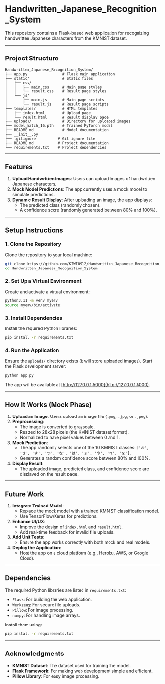 # Handwritten_Japanese_Recognition_System

This repository contains a Flask-based web application for recognizing handwritten Japanese characters from the KMNIST dataset. 

---

## Project Structure

```
Handwritten_Japanese_Recognition_System/
├── app.py                # Flask main application
├── static/               # Static files
│   ├── css/
│   │   ├── main.css      # Main page styles
│   │   └── result.css    # Result page styles
│   └── js/
│       ├── main.js       # Main page scripts
│       └── result.js     # Result page scripts
├── templates/            # HTML templates
│   ├── index.html        # Upload page
│   └── result.html       # Result display page
├── uploads/              # Directory for uploaded images
├── model_batch_16.pth    # Trained PyTorch model
├── README.md             # Model documentation
├── __init__.py
├── .gitignore          # Git ignore file
├── README.md           # Project documentation
└── requirements.txt    # Project dependencies

```

---

## Features

1. **Upload Handwritten Images**: Users can upload images of handwritten Japanese characters.
2. **Mock Model Predictions**: The app currently uses a mock model to simulate predictions.
3. **Dynamic Result Display**: After uploading an image, the app displays:
   - The predicted class (randomly chosen).
   - A confidence score (randomly generated between 80% and 100%).

---

## Setup Instructions

### 1. Clone the Repository
Clone the repository to your local machine:
```bash
git clone https://github.com/KIWI0912/Handwritten_Japanese_Recognition_System.git
cd Handwritten_Japanese_Recognition_System
```

### 2. Set Up a Virtual Environment
Create and activate a virtual environment:
```bash
python3.11 -m venv myenv
source myenv/bin/activate
```

### 3. Install Dependencies
Install the required Python libraries:
```bash
pip install -r requirements.txt
```

### 4. Run the Application
Ensure the `uploads/` directory exists (it will store uploaded images). Start the Flask development server:
```bash
python app.py
```

The app will be available at [http://127.0.0.1:5000](http://127.0.0.1:5000).

---

## How It Works (Mock Phase)

1. **Upload an Image**: Users upload an image file (`.png`, `.jpg`, or `.jpeg`).
2. **Preprocessing**:
   - The image is converted to grayscale.
   - Resized to 28x28 pixels (the KMNIST dataset format).
   - Normalized to have pixel values between 0 and 1.
3. **Mock Prediction**:
   - The app randomly selects one of the 10 KMNIST classes: `['お', 'き', 'す', 'つ', 'な', 'は', 'ま', 'や', 'れ', 'を']`.
   - Generates a random confidence score between 80% and 100%.
4. **Display Result**:
   - The uploaded image, predicted class, and confidence score are displayed on the result page.

---

## Future Work

1. **Integrate Trained Model**:
   - Replace the mock model with a trained KMNIST classification model.
   - Use TensorFlow/Keras for predictions.
2. **Enhance UI/UX**:
   - Improve the design of `index.html` and `result.html`.
   - Add real-time feedback for invalid file uploads.
3. **Add Unit Tests**:
   - Ensure the app works correctly with both mock and real models.
4. **Deploy the Application**:
   - Host the app on a cloud platform (e.g., Heroku, AWS, or Google Cloud).

---

## Dependencies

The required Python libraries are listed in `requirements.txt`:
- `Flask`: For building the web application.
- `Werkzeug`: For secure file uploads.
- `Pillow`: For image processing.
- `numpy`: For handling image arrays.

Install them using:
```bash
pip install -r requirements.txt
```

---


## Acknowledgments

- **KMNIST Dataset**: The dataset used for training the model.
- **Flask Framework**: For making web development simple and efficient.
- **Pillow Library**: For easy image processing.
